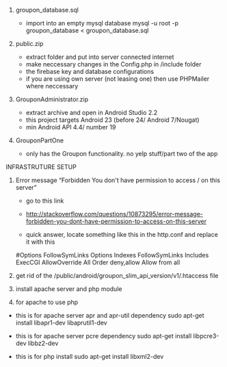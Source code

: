 1. groupon_database.sql 
   - import into an empty mysql database
     mysql -u root -p groupon_database < groupon_database.sql

2. public.zip 
   - extract folder and put into server connected internet
   - make neccessary changes in the Config.php in /include folder
   - the firebase key and database configurations
   - if you are using own server (not leasing one) then use PHPMailer where neccessary


3. GrouponAdministrator.zip 
   - extract archive and open in Android Studio 2.2
   - this project targets Android 23 (before 24/ Android 7/Nougat)
   - min Android API 4.4/ number 19

4. GrouponPartOne
   - only has the Groupon functionality. no yelp stuff/part two of the app


INFRASTRUTURE SETUP

1. Error message “Forbidden You don't have permission to access / on this server”
   - go to this link
   - http://stackoverflow.com/questions/10873295/error-message-forbidden-you-dont-have-permission-to-access-on-this-server

   - quick answer, locate something like this in the http.conf and replace it with this
   <Directory />
    #Options FollowSymLinks
    Options Indexes FollowSymLinks Includes ExecCGI
    AllowOverride All
    Order deny,allow
    Allow from all
   </Directory>

2. get rid of the /public/android/groupon_slim_api_version/v1/.htaccess file

3. install apache server and php module

4. for apache to use php
- this is for apache server apr and apr-util dependency
sudo apt-get install libapr1-dev libaprutil1-dev

- this is for apache server pcre dependency
sudo apt-get install libpcre3-dev libbz2-dev

- this is for php install
sudo apt-get install libxml2-dev